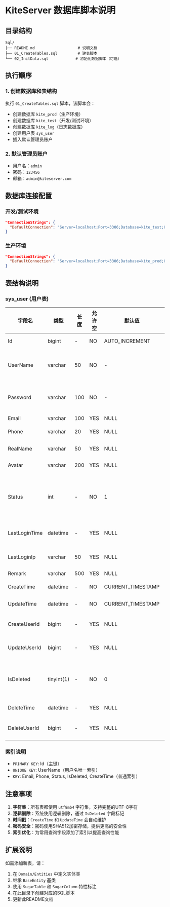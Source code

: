 # KiteServer 数据库脚本说明

## 目录结构
```
Sql/
├── README.md                   # 说明文档
├── 01_CreateTables.sql         # 建表脚本
└── 02_InitData.sql            # 初始化数据脚本（可选）
```

## 执行顺序

### 1. 创建数据库和表结构
执行 `01_CreateTables.sql` 脚本，该脚本会：
- 创建数据库 `kite_prod`（生产环境）
- 创建数据库 `kite_test`（开发/测试环境）
- 创建数据库 `kite_log`（日志数据库）
- 创建用户表 `sys_user`
- 插入默认管理员账户

### 2. 默认管理员账户
- 用户名：`admin`
- 密码：`123456`
- 邮箱：`admin@kiteserver.com`

## 数据库连接配置

### 开发/测试环境
```json
"ConnectionStrings": {
  "DefaultConnection": "Server=localhost;Port=3306;Database=kite_test;Uid=root;Pwd=123456;CharSet=utf8mb4;"
}
```

### 生产环境
```json
"ConnectionStrings": {
  "DefaultConnection": "Server=localhost;Port=3306;Database=kite_prod;Uid=root;Pwd=123456;CharSet=utf8mb4;"
}
```

## 表结构说明

### sys_user (用户表)
| 字段名 | 类型 | 长度 | 允许空 | 默认值 | 说明 |
|--------|------|------|--------|--------|------|
| Id | bigint | - | NO | AUTO_INCREMENT | 主键ID |
| UserName | varchar | 50 | NO | - | 用户名（唯一） |
| Password | varchar | 100 | NO | - | 密码（加密存储） |
| Email | varchar | 100 | YES | NULL | 邮箱 |
| Phone | varchar | 20 | YES | NULL | 手机号 |
| RealName | varchar | 50 | YES | NULL | 真实姓名 |
| Avatar | varchar | 200 | YES | NULL | 头像URL |
| Status | int | - | NO | 1 | 状态（0：禁用，1：启用） |
| LastLoginTime | datetime | - | YES | NULL | 最后登录时间 |
| LastLoginIp | varchar | 50 | YES | NULL | 最后登录IP |
| Remark | varchar | 500 | YES | NULL | 备注 |
| CreateTime | datetime | - | NO | CURRENT_TIMESTAMP | 创建时间 |
| UpdateTime | datetime | - | NO | CURRENT_TIMESTAMP | 更新时间 |
| CreateUserId | bigint | - | YES | NULL | 创建用户ID |
| UpdateUserId | bigint | - | YES | NULL | 更新用户ID |
| IsDeleted | tinyint(1) | - | NO | 0 | 是否删除（逻辑删除） |
| DeleteTime | datetime | - | YES | NULL | 删除时间 |
| DeleteUserId | bigint | - | YES | NULL | 删除用户ID |

### 索引说明
- `PRIMARY KEY`: Id（主键）
- `UNIQUE KEY`: UserName（用户名唯一索引）
- `KEY`: Email, Phone, Status, IsDeleted, CreateTime（普通索引）

## 注意事项

1. **字符集**：所有表都使用 `utf8mb4` 字符集，支持完整的UTF-8字符
2. **逻辑删除**：系统使用逻辑删除，通过 `IsDeleted` 字段标记
3. **时间戳**：`CreateTime` 和 `UpdateTime` 会自动维护
4. **密码安全**：密码使用SHA512加密存储，提供更高的安全性
5. **索引优化**：为常用查询字段添加了索引以提高查询性能

## 扩展说明

如需添加新表，请：
1. 在 `Domain/Entities` 中定义实体类
2. 继承 `BaseEntity` 基类
3. 使用 `SugarTable` 和 `SugarColumn` 特性标注
4. 在此目录下创建对应的SQL脚本
5. 更新此README文档
